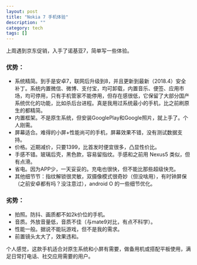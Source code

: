```yaml
---
layout: post
title: "Nokia 7 手机体验"
description: ""
category: tech
tags: []
---
```


上周遇到京东促销，入手了诺基亚7，简单写一些体验。

### 优势：

- 系统精简。到手是安卓7，联网后升级到8，并且更新到最新（2018.4）安全补丁。系统内置微信、微博、支付宝，均可卸载，内置音乐、便签、应用市场，均可停用，只有手机管家不能停用，但存在感很低，它保留了大部分国产系统优化的功能，比如杀后台进程。真是我用过系统最小的手机，比之前刷原生的都精简。
- 内置框架。不是原生系统，但安装GooglePlay和Google照片，就上手了。个人刚需。
- 屏幕适合。难得的小屏+性能尚可的手机，屏幕效果不错，没有测试数据支持。
- 价格。近期减价，只要1399，比首发时便宜很多，凸显性价比。
- 手感不错。玻璃后壳，黑色款，容易留指纹。手感和之前用 Nexus5 类似，但有点滑。
- 省电。因为APP少，一天妥妥的。充电也很快，但不能比那些超级快充。
- 其他细节节：指纹解锁很灵敏，双摄像模式很奇妙（但没啥用），有时钟屏保（之前安卓都有吗？没注意过），android O 的一些细节优化。

### 劣势：

- 拍照。防抖、画质都不如2k价位的手机。
- 音质。外放音量低，音质不佳（与mate9对比，有点不科学）。
- 性能一般。据说不能玩游戏，但不是我的需求。
- 前置镜头太大了，效果违和。


个人感觉，这款手机适合对原生系统和小屏有需要，做备用机或搭配平板使用，满足日常打电话、社交应用需要的用户。